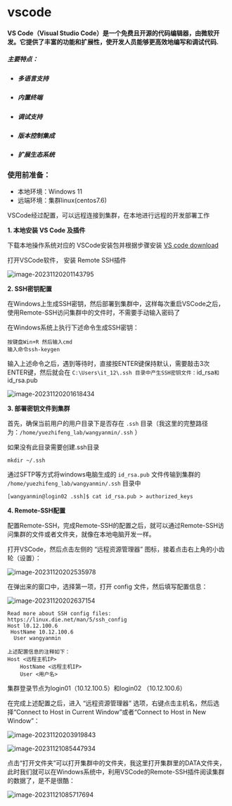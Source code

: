#                                        vscode

#### VS Code（Visual Studio Code）是一个免费且开源的代码编辑器，由微软开发。它提供了丰富的功能和扩展性，使开发人员能够更高效地编写和调试代码.



##### 主要特点：

- ##### 多语言支持

- ##### 内置终端

- ##### 调试支持

- ##### 版本控制集成

- ##### 扩展生态系统

  

### 使用前准备：

- 本地环境：Windows 11
- 远端环境：集群linux(centos7.6)

VSCode经过配置，可以远程连接到集群，在本地进行远程的开发部署工作



**1. 本地安装 VS Code 及插件**

下载本地操作系统对应的 VSCode安装包并根据步骤安装 [VS code download](https://code.visualstudio.com/download) 

打开VSCode软件， 安装 Remote SSH插件

![image-20231120201143795](.image\vscode\image-20231120201143795.png)

**2. SSH密钥配置**

在Windows上生成SSH密钥，然后部署到集群中，这样每次重启VSCode之后，使用Remote-SSH访问集群中的文件时，不需要手动输入密码了

在Windows系统上执行下述命令生成SSH密钥：

```
按键盘Win+R 然后输入cmd
输入命令ssh-keygen
```

输入上述命令之后，遇到等待时，直接按ENTER键保持默认，需要敲击3次ENTER键，然后就会在 `C:\Users\it_12\.ssh 目录中产生SSH密钥文件：`id_rsa` 和 `id_rsa.pub

![image-20231120201618434](.image\vscode\image-20231120201618434.png)



**3. 部署密钥文件到集群**

首先，确保当前用户的用户目录下是否存在 `.ssh` 目录（我这里的完整路径为：`/home/yuezhifeng_lab/wangyanmin/.ssh` ）

如果没有此目录需要创建.ssh目录

```
mkdir ~/.ssh
```

通过SFTP等方式将windows电脑生成的 `id_rsa.pub` 文件传输到集群的 `/home/yuezhifeng_lab/wangyanmin/.ssh` 目录中

```
[wangyanmin@login02 .ssh]$ cat id_rsa.pub > authorized_keys
```



**4. Remote-SSH配置**

配置Remote-SSH，完成Remote-SSH的配置之后，就可以通过Remote-SSH访问集群的文件或者文件夹，就像在本地电脑开发一样。

打开VSCode，然后点击左侧的 “远程资源管理器” 图标，接着点击右上角的小齿轮（设置）：

![image-20231120202535978](.image\vscode\image-20231120202535978.png)

在弹出来的窗口中，选择第一项，打开 config 文件，然后填写配置信息：

![image-20231120202637154](.image\vscode\image-20231120202637154.png)

```
Read more about SSH config files: https://linux.die.net/man/5/ssh_config
Host l0.12.100.6
 HostName 10.12.100.6
  User wangyanmin
```

```
上述配置信息的注释如下：
Host <远程主机IP>    
    HostName <远程主机IP>
    User <用户名>
```

 集群登录节点为login01（10.12.100.5）和login02 （10.12.100.6）

在完成上述配置之后，进入 “远程资源管理器” 选项，右键点击主机名，然后选择“Connect to Host in Current Window”或者“Connect to Host in New Window”：

![image-20231120203919843](.image\vscode\image-20231120203919843.png)

![image-20231121085447934](.image\vscode\image-20231121085447934.png)

点击“打开文件夹”可以打开集群中的文件夹，我这里打开集群里的DATA文件夹，此时我们就可以在Windows系统中，利用VSCode的Remote-SSH插件阅读集群的数据了，是不是很酷：

![image-20231121085717694](.image\vscode\image-20231121085717694.png)

